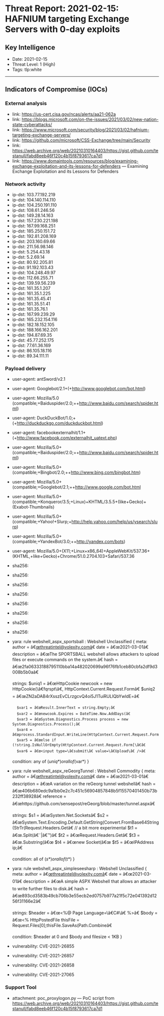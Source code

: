 # Threat Report: 2021-02-15: HAFNIUM targeting Exchange Servers with 0-day exploits


## Key Intelligence
* Date: 2021-02-15
* Threat Level: 1 (High)
* Tags: tlp:white

---

## Indicators of Compromise (IOCs)
### External analysis
* link: https://us-cert.cisa.gov/ncas/alerts/aa21-062a
* link: https://blogs.microsoft.com/on-the-issues/2021/03/02/new-nation-state-cyberattacks/
* link: https://www.microsoft.com/security/blog/2021/03/02/hafnium-targeting-exchange-servers/
* link: https://github.com/microsoft/CSS-Exchange/tree/main/Security
* link: https://web.archive.org/web/20210310164403/https://gist.github.com/testanull/fabd8eeb46f120c4b15f8793617ca7d1
* link: https://www.domaintools.com/resources/blog/examining-exchange-exploitation-and-its-lessons-for-defenders — Examining Exchange Exploitation and its Lessons for Defenders

### Network activity
* ip-dst: 103.77.192.219
* ip-dst: 104.140.114.110
* ip-dst: 104.250.191.110
* ip-dst: 108.61.246.56
* ip-dst: 149.28.14.163
* ip-dst: 157.230.221.198
* ip-dst: 167.99.168.251
* ip-dst: 185.250.151.72
* ip-dst: 192.81.208.169
* ip-dst: 203.160.69.66
* ip-dst: 211.56.98.146
* ip-dst: 5.254.43.18
* ip-dst: 5.2.69.14
* ip-dst: 80.92.205.81
* ip-dst: 91.192.103.43
* ip-dst: 104.248.49.97
* ip-dst: 112.66.255.71
* ip-dst: 139.59.56.239
* ip-dst: 161.35.1.207
* ip-dst: 161.35.1.225
* ip-dst: 161.35.45.41
* ip-dst: 161.35.51.41
* ip-dst: 161.35.76.1
* ip-dst: 167.99.239.29
* ip-dst: 165.232.154.116
* ip-dst: 182.18.152.105
* ip-dst: 188.166.162.201
* ip-dst: 194.87.69.35
* ip-dst: 45.77.252.175
* ip-dst: 77.61.36.169
* ip-dst: 86.105.18.116
* ip-dst: 89.34.111.11

### Payload delivery
* user-agent: antSword/v2.1
* user-agent: Googlebot/2.1+(+http://www.googlebot.com/bot.html)
* user-agent: Mozilla/5.0 (compatible;+Baiduspider/2.0;++http://www.baidu.com/search/spider.html)
* user-agent: DuckDuckBot/1.0;+(+http://duckduckgo.com/duckduckbot.html)
* user-agent: facebookexternalhit/1.1+(+http://www.facebook.com/externalhit_uatext.php)
* user-agent: Mozilla/5.0+(compatible;+Baiduspider/2.0;++http://www.baidu.com/search/spider.html)
* user-agent: Mozilla/5.0+(compatible;+Bingbot/2.0;++http://www.bing.com/bingbot.htm)
* user-agent: Mozilla/5.0+(compatible;+Googlebot/2.1;++http://www.google.com/bot.html
* user-agent: Mozilla/5.0+(compatible;+Konqueror/3.5;+Linux)+KHTML/3.5.5+(like+Gecko)+(Exabot-Thumbnails)
* user-agent: Mozilla/5.0+(compatible;+Yahoo!+Slurp;+http://help.yahoo.com/help/us/ysearch/slurp)
* user-agent: Mozilla/5.0+(compatible;+YandexBot/3.0;++http://yandex.com/bots)
* user-agent: Mozilla/5.0+(X11;+Linux+x86_64)+AppleWebKit/537.36+(KHTML,+like+Gecko)+Chrome/51.0.2704.103+Safari/537.36
* sha256: <sha256>
* sha256: <sha256>
* sha256: <sha256>
* sha256: <sha256>
* sha256: <sha256>
* sha256: <sha256>
* sha256: <sha256>
* sha256: <sha256>
* yara: rule webshell_aspx_sportsball : Webshell Unclassified
{
    meta:
        author = â€œthreatintel@volexity.comâ€
        date = â€œ2021-03-01â€
        description = â€œThe SPORTSBALL webshell allows attackers to upload files or execute commands on the system.â€
        hash = â€œ2fa06333188795110bba14a482020699a96f76fb1ceb80cbfa2df9d3008b5b0aâ€
 
    strings:
        $uniq1 = â€œHttpCookie newcook = new HttpCookie(\â€fqrspt\â€, HttpContext.Current.Request.Formâ€
        $uniq2 = â€œZN2aDAB4rXsszEvCLrzgcvQ4oi5J1TuiRULlQbYwldE=â€
 
        $var1 = â€œResult.InnerText = string.Empty;â€
        $var2 = â€œnewcook.Expires = DateTime.Now.AddDays(â€
        $var3 = â€œSystem.Diagnostics.Process process = new System.Diagnostics.Process();â€
        $var4 = â€œprocess.StandardInput.WriteLine(HttpContext.Current.Request.Form[\â€â€
        $var5 = â€œelse if (!string.IsNullOrEmpty(HttpContext.Current.Request.Form[\â€â€
        $var6 = â€œ<input type=\â€submit\â€ value=\â€Upload\â€ />â€
 
    condition:
        any of ($uniq*) or
        all of ($var*)
}
* yara: rule webshell_aspx_reGeorgTunnel : Webshell Commodity
{
    meta:
        author = â€œthreatintel@volexity.comâ€
        date = â€œ2021-03-01â€
        description = â€œA variation on the reGeorg tunnel webshellâ€
        hash = â€œ406b680edc9a1bb0e2c7c451c56904857848b5f15570401450b73b232ff38928â€
        reference = â€œhttps://github.com/sensepost/reGeorg/blob/master/tunnel.aspxâ€
 
    strings:
        $s1 = â€œSystem.Net.Socketsâ€
        $s2 = â€œSystem.Text.Encoding.Default.GetString(Convert.FromBase64String(StrTr(Request.Headers.Getâ€
        // a bit more experimental
        $t1 = â€œ.Split(â€˜|â€™)â€
        $t2 = â€œRequest.Headers.Getâ€
        $t3 = â€œ.Substring(â€œ
        $t4 = â€œnew Socket(â€œ
        $t5 = â€œIPAddress ip;â€
 
    condition:
        all of ($s*) or
        all of ($t*)
}
* yara: rule webshell_aspx_simpleseesharp : Webshell Unclassified
{
    meta:
        author = â€œthreatintel@volexity.comâ€
        date = â€œ2021-03-01â€
        description = â€œA simple ASPX Webshell that allows an attacker to write further files to disk.â€
        hash = â€œ893cd3583b49cb706b3e55ecb2ed0757b977a21f5c72e041392d1256f31166e2â€
 
    strings:
        $header = â€œ<%@ Page Language=\â€C#\â€ %>â€
        $body = â€œ<% HttpPostedFile thisFile = Request.Files[0];thisFile.SaveAs(Path.Combineâ€
 
    condition:
        $header at 0 and
        $body and
        filesize < 1KB
}
* vulnerability: CVE-2021-26855
* vulnerability: CVE-2021-26857
* vulnerability: CVE-2021-26858
* vulnerability: CVE-2021-27065

### Support Tool
* attachment: poc_proxylogon.py — PoC script from https://web.archive.org/web/20210310164403/https://gist.github.com/testanull/fabd8eeb46f120c4b15f8793617ca7d1
